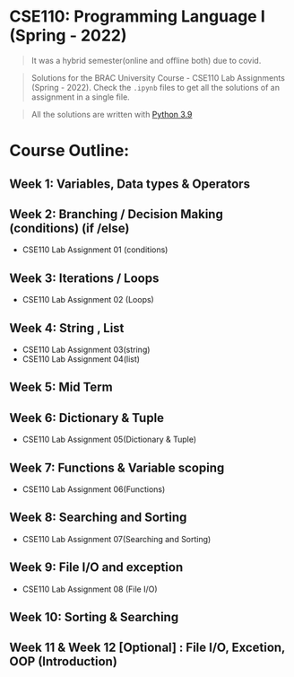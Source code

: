 # CSE110: Programming Language I (Spring - 2022)

>It was a hybrid semester(online and offline both) due to covid.

> Solutions for the BRAC University Course - CSE110 Lab Assignments (Spring - 2022). Check the `.ipynb` files to get all the solutions of an assignment in a single file.
  
> All the solutions are written with [Python 3.9 ](https://www.python.org/downloads/)

# Course Outline:

## **Week 1:** Variables, Data types & Operators

## **Week 2:** Branching / Decision Making (conditions) (if /else)
 * CSE110 Lab Assignment 01 (conditions)

## **Week 3:** Iterations / Loops
 * CSE110 Lab Assignment 02 (Loops)

## **Week 4:** String , List
 * CSE110 Lab Assignment 03(string)
 * CSE110 Lab Assignment 04(list)
   
## **Week 5:** Mid Term

## **Week 6:** Dictionary & Tuple
  * CSE110 Lab Assignment 05(Dictionary & Tuple)

## **Week 7:** Functions & Variable scoping
 * CSE110 Lab Assignment 06(Functions)

## **Week 8:** Searching and Sorting
 * CSE110 Lab Assignment 07(Searching and Sorting)

## **Week 9:** File I/O and exception
 * CSE110 Lab Assignment 08 (File I/O)




## **Week 10:** Sorting & Searching

## **Week 11 & Week 12 [Optional] :** File I/O, Excetion, OOP (Introduction)
